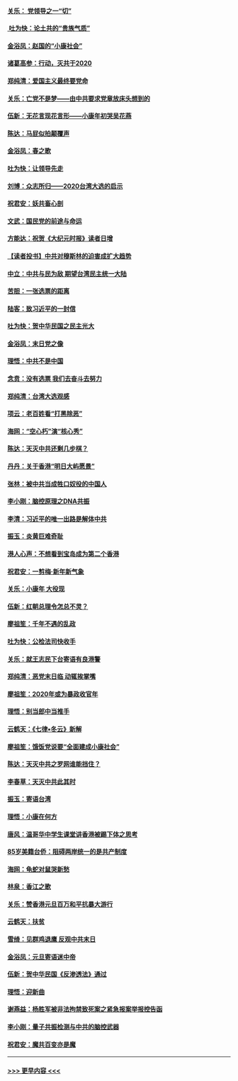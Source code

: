 #### [关乐： 党领导之一“切”](../pages/nsc993/n11804505.md?t=01191831) 
#### [ 吐为快：论土共的“贵族气质”](../pages/nsc993/n11804490.md?t=01191831) 
#### [金浴凤：赵国的“小康社会”](../pages/nsc993/n11804452.md?t=01191831) 
#### [诸葛高参：行动，灭共于2020](../pages/nsc993/n11804120.md?t=01191831) 
#### [郑纯清：爱国主义最终要党命](../pages/nsc993/n11802197.md?t=01191831) 
#### [关乐：亡党不是梦——由中共要求党章放床头想到的](../pages/nsc993/n11802156.md?t=01191831) 
#### [伍新：无花言现花言形——小康年初哭吴花燕](../pages/nsc993/n11800044.md?t=01191831) 
#### [陈达：马屁似拍颠覆声](../pages/nsc993/n11800010.md?t=01191831) 
#### [金浴凤：春之歌](../pages/nsc993/n11797687.md?t=01191831) 
#### [吐为快：让领导先走](../pages/nsc993/n11797512.md?t=01191831) 
#### [刘博：众志所归——2020台湾大选的启示](../pages/nsc993/n11796878.md?t=01191831) 
#### [祝君安：妖共畜心剖](../pages/nsc993/n11794273.md?t=01191831) 
#### [文武：国民党的前途与命运](../pages/nsc993/n11794198.md?t=01191831) 
#### [方能达：祝贺《大纪元时报》读者日增](../pages/nsc993/n11793807.md?t=01191831) 
#### [【读者投书】中共对穆斯林的迫害成扩大趋势](../pages/nsc993/n11791371.md?t=01191831) 
#### [中立：中共与民为敌 期望台湾民主统一大陆](../pages/nsc993/n11790392.md?t=01191831) 
#### [苦胆：一张选票的距离](../pages/nsc993/n11788914.md?t=01191831) 
#### [陆客：致习近平的一封信](../pages/nsc993/n11788867.md?t=01191831) 
#### [吐为快：贺中华民国之民主光大](../pages/nsc993/n11788618.md?t=01191831) 
#### [金浴凤：末日党之像](../pages/nsc993/n11787475.md?t=01191831) 
#### [理悟：中共不是中国](../pages/nsc993/n11787463.md?t=01191831) 
#### [念贲：没有选票  我们去奋斗去努力](../pages/nsc993/n11787398.md?t=01191831) 
#### [郑纯清：台湾大选观感](../pages/nsc993/n11786210.md?t=01191831) 
#### [项云：老百姓看“打黑除恶”](../pages/nsc993/n11785398.md?t=01191831) 
#### [海网：“空心朽”演“核心秀”](../pages/nsc993/n11783874.md?t=01191831) 
#### [陈达：天灭中共还剩几步棋？](../pages/nsc993/n11783719.md?t=01191831) 
#### [丹丹：关于香港“明日大屿愿景”](../pages/nsc993/n11783273.md?t=01191831) 
#### [张林：被中共当成牲口奴役的中国人](../pages/nsc993/n11782397.md?t=01191831) 
#### [李小刚：脑控原理之DNA共振](../pages/nsc993/n11780962.md?t=01191831) 
#### [李清：习近平的唯一出路是解体中共](../pages/nsc993/n11780866.md?t=01191831) 
#### [振玉：炎黄巨难奇耻](../pages/nsc993/n11779632.md?t=01191831) 
#### [港人心声：不想看到宝岛成为第二个香港](../pages/nsc993/n11778817.md?t=01191831) 
#### [祝君安：一剪梅‧新年新气象](../pages/nsc993/n11776340.md?t=01191831) 
#### [关乐：小康年 大役现](../pages/nsc993/n11774213.md?t=01191831) 
#### [伍新：红朝总理令怎总不灵？](../pages/nsc993/n11770813.md?t=01191831) 
#### [廖祖笙：千年不遇的乱政](../pages/nsc993/n11770373.md?t=01191831) 
#### [吐为快：公检法司快收手](../pages/nsc993/n11770359.md?t=01191831) 
#### [关乐：就王志民下台寄语有良港警](../pages/nsc993/n11769903.md?t=01191831) 
#### [郑纯清：恶党末日临 动辄挨掌嘴](../pages/nsc993/n11769356.md?t=01191831) 
#### [廖祖笙：2020年或为暴政收官年](../pages/nsc993/n11768216.md?t=01191831) 
#### [理悟：别当郎中当推手](../pages/nsc993/n11768243.md?t=01191831) 
#### [云鹤天：《七律▪冬云》新解](../pages/nsc993/n11768204.md?t=01191831) 
#### [廖祖笙：饿饭党说要“全面建成小康社会”](../pages/nsc993/n11767482.md?t=01191831) 
#### [陈达：天灭中共之罗网谁能挡住？](../pages/nsc993/n11767465.md?t=01191831) 
#### [李春草：天灭中共此其时](../pages/nsc993/n11767452.md?t=01191831) 
#### [振玉：寄语台湾](../pages/nsc993/n11767432.md?t=01191831) 
#### [理悟：小康在何方](../pages/nsc993/n11767394.md?t=01191831) 
#### [唐风：温哥华中学生课堂讲香港被踢下体之思考](../pages/nsc993/n11766848.md?t=01191831) 
#### [85岁美籍台侨：阻碍两岸统一的是共产制度](../pages/nsc993/n11765043.md?t=01191831) 
#### [海网：龟蛇对鼠哭新愁](../pages/nsc993/n11764895.md?t=01191831) 
#### [林泉：香江之歌](../pages/nsc993/n11764415.md?t=01191831) 
#### [关乐：赞香港元旦百万和平抗暴大游行](../pages/nsc993/n11764382.md?t=01191831) 
#### [云鹤天：扶贫](../pages/nsc993/n11764245.md?t=01191831) 
#### [雪绮：见群鸡退鹰  反观中共末日](../pages/nsc993/n11762112.md?t=01191831) 
#### [金浴凤：元旦寄语迷中帝](../pages/nsc993/n11761788.md?t=01191831) 
#### [伍新：贺中华民国《反渗透法》通过](../pages/nsc993/n11761994.md?t=01191831) 
#### [理悟：迎新曲](../pages/nsc993/n11761152.md?t=01191831) 
#### [谢燕益：杨胜军被非法拘禁致死案之紧急报案举报控告函](../pages/nsc993/n11756134.md?t=01191831) 
#### [李小刚：量子共振检测与中共的脑控武器](../pages/nsc993/n11754518.md?t=01191831) 
#### [祝君安：魔共百变亦是魔](../pages/nsc993/n11754469.md?t=01191831) 

----
#### [ >>> 更早内容 <<< ](../indexes/nsc993-earlier.md)
